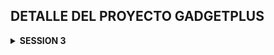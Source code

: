 ## DETALLE DEL PROYECTO GADGETPLUS

<details>
    <summary><strong>SESSION 3</strong></summary>
- En pomxml

```xml

<dependencies>
    <dependency>
        <groupId>org.springframework.boot</groupId>
        <artifactId>spring-boot-starter-data-jpa</artifactId>
    </dependency>

    <dependency>
        <groupId>org.postgresql</groupId>
        <artifactId>postgresql</artifactId>
        <scope>runtime</scope>
    </dependency>
    <dependency>
        <groupId>org.projectlombok</groupId>
        <artifactId>lombok</artifactId>
        <optional>true</optional>
    </dependency>
    <dependency>
        <groupId>org.springframework.boot</groupId>
        <artifactId>spring-boot-starter-test</artifactId>
        <scope>test</scope>
    </dependency>

</dependencies>
```

- En properties

```java

spring.application.name=gadget-plus

#
En tu
application.properties o
application.yml
spring.datasource.url=jdbc:postgresql://172.28.151.240:5432/gadget_plus
spring.datasource.username=debuggeandoideas
spring.datasource.password=secret
spring.datasource.driver-class-name=org.postgresql.Driver

spring.datasource.hikari.connection-timeout=20000
spring.datasource.hikari.maximum-pool-size=5

        #
enabled logs
spring.jpa.show-sql=true

        #
show best
format
spring.jpa.properties.hibernate.format_sql=true
spring.jpa.properties.hibernate.use_sql_comments=true

        #
configure logs
logging.level.com.baeldung.testloglevel=DEBUG
logging.level.org.springframework.orm.jpa=DEBUG
logging.level.org.springframework.transaction=DEBUG
logging.level.org.springframework.data.jpa=DEBUG
logging.level.org.hibernate.SQL=DEBUG


```

---

# CLASE 21 -> ENTIDADES JPA

- Query para ver como esta estructurado nuestra base de datos

````sql
SELECT column_name, data_type, is_nullable
FROM information_schema.columns
WHERE table_name = 'orders';

````

# # CLASE 22 -> MAPEO DE ENTIDADES

## FETCH TYPE :

> FETCHTYPE.EAGER : Carga inmediata de datos relacionados carga ansiosa
> Su valor por defecto es @OneToOne y @ManyToOne entonces si no especificas el tipo de FETCHTYPE
> su valor por defecto son estas dos. sin embargo cuando quieres usar en fetchtype.lazy @OneToOne y @ManyToOne
> es bien comun la excepcion que se llama lazy InitializationException.Esta excepcion ocurre debido a que en JPA
> necesita crear un proxy para implementar la carga perezosa, osea LazyLoading y en las relaciones one to one
> no siempre es posible crear este proxy.Entonces tener cuidado cuando tengas un tipo lazy y una asociacion
> @OneToOne y @ManyToOne.
>
> ---
>
> FETCHTYPE.LAZY : Carga diferida de datos relacionados., es lo contratio de la carga perezosa imaginate que tienes
> departamento con empleados primero carga departamento y cuando necesites los empleados ahi si los carga.
> Su valor por defecto es @OneToMany y @ManyToMany.,¿Cuando cargas a empleados ? solo cuando se lo indiques en la query
>
---

## CASCADE TYPE:

> CASCADE TYPE es una opcion que le indicas a JPA que cuando realices una operacion en una entidad
> se propague a las entidades relacionadas. Por ejemplo si tienes una entidad padre y una entidad hijo
> y quieres que cuando elimines el padre se elimine el hijo tambien, entonces usas cascade type remove.
>
> Existen varios tipos de cascade type:
> - ALL: Propaga todas las operaciones (persistir, fusionar, eliminar, refrescar, desaprobar).
> - PERSIST: Propaga la operación de persistencia (guardar).
> - MERGE: Propaga la operación de fusión (actualizar).
> - REMOVE: Propaga la operación de eliminación.
> - REFRESH: Propaga la operación de refresco (sincronizar con la base de datos).
> - DETACH: Propaga la operación de desaprobar (desvincular de la sesión de persistencia).
> - NONE: No propaga ninguna operación.
>
> Es importante usar cascade type con precaución, ya que puede tener implicaciones en el rendimiento y la integridad de
> los datos.
>

## ORPHAN REMOVAL:

> ORPHAN REMOVAL es una opcion que le indicas a JPA que cuando una entidad hija ya no este asociada a su entidad padre
> se elimine automaticamente de la base de datos. Por ejemplo si tienes una entidad padre y una entidad hijo
> y quieres que cuando elimines la referencia del hijo en el padre se elimine el hijo tambien, entonces usas orphan
> removal.
>
> Es importante usar orphan removal con precaucion, ya que puede tener implicaciones en la integridad de los datos.
> Proposito especifico es ORPHAN REMOVAL se aplica en relaciones One to Many y One to one.
> Cuando se configura como true , JPA elimina automaticamente las entidades hijas que ya no estan asociadas a su entidad
> padre.
---

## ¿DIFERENCIA ENTRE EL ORPHAN REMOVAL Y EL CASCADETYPE?:

>
> ORPHAN REMOVAL SE ACTIVA CUANDO SE ELIMINA LA REFERENCIA A LA LLAVE FORANEA DE LA ENTIDAD HIJA EN LA ENTIDAD PADRE.
> CASCADE TYPE SE ACTIVA CUANDO SE REALIZA UNA OPERACION DE ELIMINACION EN LA ENTIDAD PADRE. AQUI SE ELIMINA TODO TANTO
> ENTIDAD PADRE
> COMO HIJO

# CLASE 23 -> CRUD REPOSITORY

- public interface OrderRepository extends CrudRepository<OrderEntity, Long> { }
- Recuerda que CrudRepository ya tiene los metodos basicos para hacer un CRUD
- necesita dos parametros. el tipo de entidad y el tipo de dato de la llave primaria
- Ejemplo:
- OrderEntity es la entidad
- Long es el tipo de dato de la llave primaria
- Los metodos basicos son:
- save(S entity): Guarda una entidad en la base de datos.
- findById(ID id): Busca una entidad por su ID.
- findAll(): Devuelve todas las entidades.
- deleteById(ID id): Elimina una entidad por su ID.
- delete(S entity): Elimina una entidad.
- count(): Devuelve el numero de entidades.
- existsById(ID id): Verifica si una entidad existe por su ID.

---

## nota :

- Mapeamos solo lo que necesitamos.

```sql
@
Entity
@Table(name="orders")
@Data
public class OrderEntity {
    @Id
    @GeneratedValue(strategy = GenerationType.IDENTITY)
    private Long id;

    @Column
(name = "created_at", nullable = false)
    private LocalDateTime createdAt;

    @Column
(name = "client_name", length = 32, nullable = false)
    private String clientName;
//no es necesario mapear el guion bajo
}
```

- Hemos agregado un comandLine runner para probar el repositorio

```java

@SpringBootApplication
public class GadgetPlusApplication implements CommandLineRunner {

    @Autowired
    private OrderRepository orderRepository;

    public static void main(String[] args) {
        SpringApplication.run(GadgetPlusApplication.class, args);
    }

    @Override
    public void run(String... args) throws Exception {

        this.orderRepository.findAll().forEach(System.out::println);
    }
}
```

![imagen](/images/1.png)

# CLASE 24 -> ONETOONE

> VAMOS A UNIR LA TABLA ORDERS CON LA TABLA BILL A TRAVES DE LO QUE ES EL ID Y EL ID_BILL

![imagen](/images/2.png)

- Creamos un BillEntity

```java

@Entity
@Table(name = "bill")
@Data
public class BillEntity {

    @Id
    @Column(nullable = false, length = 64)
    private String id;

    @Column
    private BigDecimal totalAmount;

    @Column(name = "client_rfc", length = 14, nullable = false)
    private String rfc;

}
```

---

- En OrderEntity agregamos la relacion one to one

![imagen](/images/3.png)

# CLASE 25 -> FETCH TYPE LAZY

SI PONEMOS FETCH TYPE LAZY EN LA RELACION ONE TO ONE NOS VA A DAR UNA EXCEPCION
>
>![imagen](/images/4.png)
>
> LazyInitializationException.Esta excepcion ocurre debido a que en JPA
> necesita crear un proxy para implementar la carga perezosa, osea LazyLoading y en las relaciones one to one
> no siempre es posible crear este proxy.Entonces tener cuidado cuando tengas un tipo lazy y una asociacion
> @OneToOne y @ManyToOne.
>
> ![imagen](/images/5.png)
>
> solucion: cambiar a fetch type eager o usar DTOs para evitar este problema, en este ejemplo hemos accedido solo
> a los nombres con fetch type lazy
>
> ![imagen](/images/6.png)
>
> ## Resultado en consola
> ![imagen](/images/7.png)
>
> ## RESUMEN
> El EAGER trae todo OrderEntity y BillEntity
> - this.orderRepository.findAll().forEach(o -> System.out.println(o.toString()));// aqui te trae todo el objeto order
    con bill incluido
    > El LAZY no puede traer el Bill por eso falla si tratas de imprimir todo el objeto order con bill incluido.
>
> - this.orderRepository.findAll().forEach(o -> System.out.println(o.getClientName()));// aqui solo te trae el nombre
    del cliente y no falla
    > otra solucion es para que no truene usamos el metodo de lombok ### @ToString.Exclude() ###
> - y asi evitamos que se imprima el objeto bill
> - @ToString.Exclude -> quedaria asi

```java

@ToString.Exclude
@OneToOne(fetch = FetchType.LAZY, cascade = CascadeType.ALL)
@JoinColumn(name = "id_bill", nullable = false, unique = true)
private BillEntity bill;

```

---
La anotación `@ToString.Exclude` excluye el campo `bill` del método `toString()` generado automáticamente por Lombok.

**¿Por qué se usa?**

Cuando tienes relaciones JPA con `FetchType.LAZY`, si intentas imprimir el objeto completo (usando `toString()`), puede
causar:

1. **LazyInitializationException** - Si la sesión de Hibernate ya está cerrada
2. **Consultas SQL no deseadas** - Hibernate intentará cargar la relación lazy cuando acceda al campo `bill` en el
   `toString()`
3. **Recursión infinita** - Si `BillEntity` también tiene una referencia de vuelta a `OrderEntity`

**Ejemplo de lo que sucede:**

Sin `@ToString.Exclude`:

```java
// Esto podría fallar con LazyInitializationException
System.out.println(order.toString()); // Intenta acceder a order.bill
```

Con `@ToString.Exclude`:

```java
// Esto funciona sin problemas
System.out.println(order.toString()); // No accede a order.bill
```

**Resultado:**

- El `toString()` generado incluirá `id`, `createdAt` y `clientName`
- **NO** incluirá el campo `bill`, evitando los problemas mencionados

Es una práctica común usar `@ToString.Exclude` en relaciones JPA, especialmente con `LAZY` loading.

# CLASE 27 -> ONETOONE CIRCULAR

## LO QUE SE DESEA HACER ES UN JOIN orders y bill

![image](/images/9.png)

```sql

SELECT *
FROM orders o
         join bill b on b.id = o.id_bill;

```

### En Order Entity se mapea el Bill este esta realizando el JOIN y en BillEntity se mapea la orden pero esta es la parte inversa de la relacion

### no es necesario hacer el JOIN desde BillEntity es redundante.

### En `OrderEntity`:

```java

@OneToOne(fetch = FetchType.EAGER, cascade = CascadeType.ALL)
@JoinColumn(name = "id_bill", nullable = false, unique = true)
private BillEntity bill;

```

- `@OneToOne`: Define la relación uno a uno.
- `fetch = FetchType.LAZY`: No carga la factura (bill) automáticamente, solo cuando la necesitas.
- `cascade = CascadeType.ALL`: Si guardas/borras una orden, también afecta a su factura asociada.
- `@JoinColumn(name = "id_bill", ...)`: Especifica la columna en la tabla `orders` que guarda el ID de la factura.

---

### En `BillEntity`:

```java

@OneToOne(mappedBy = "bill", cascade = CascadeType.ALL, fetch = FetchType.EAGER)
private OrderEntity order;
```

- `mappedBy = "bill"`: Indica que esta es la parte **inversa** de la relación, y que la clave foránea vive en la otra
  entidad (`OrderEntity`).

---

> Le vamos a dar a la entidad OrderEntity mas importancia y vamos a excluir la relacion inversa en BillEntity
> para evitar que no me aparezca en el toString de BillEntity la relacion con OrderEntity y evitar problemas de
> recursividad infinita
> StackOverflowError

```java

@ToString.Exclude
@OneToOne(mappedBy = "bill", cascade = CascadeType.ALL, fetch = FetchType.EAGER)
private OrderEntity order;

```

- Con esto se soluciona todo e imprime correctamente el JOIN con la entidad OrderEntity

```java

OrderEntity(id=1, createdAt=2025-10-28T02:20:18.193608, clientName=Ronda Rousey, bill=BillEntity(id=b-1, totalAmount=8101.76, rfc=ERT655687JHY))

OrderEntity(id=2, createdAt=2025-10-28T02:20:18.193608, clientName=Amanda Nunes, bill=BillEntity(id=b-2, totalAmount=4301.88, rfc=AZ45NM78BC79))

```
---

## Nota explicacion por que existen estas relaciones

> Las asociaciones que ves en las entidades `OrderEntity` y `BillEntity` son relaciones de **mapeo de objetos a tablas**
> usando JPA (Jakarta Persistence API) para reflejar cómo los datos se relacionan en la base de datos. Te explico el
> propósito y motivo de cada parte:

---

## ¿Por qué se usan estas asociaciones?

### 1. **Relación @OneToOne**

- La anotación `@OneToOne` significa que **cada entidad de un lado de la relación se asocia con exactamente una entidad
  del otro lado**.
- En este caso, cada `OrderEntity` está asociada a una sola `BillEntity` y viceversa.

### 2. **¿Por qué existen estas asociaciones?**

- **Representan reglas del negocio.** Por ejemplo, si en tu sistema **cada orden tiene exactamente un
  comprobante/factura (bill), y cada factura pertenece a una sola orden**, entonces una relación uno a uno es la forma
  correcta de modelar esto, tanto en la base de datos como en el modelo de objetos Java.
- **Facilitan operaciones CRUD y navegación entre entidades.** Puedes acceder fácilmente desde una orden a su factura, y
  desde una factura a su orden usando los getters/setters generados por Lombok.

## ¿Por qué no usar @OneToMany o @ManyToOne?

- Si una factura pudiera tener **muchas órdenes** asociadas, usarías `@OneToMany` o `@ManyToOne`.
- Si un pedido pudiera tener **muchas facturas**, también usarías una opción diferente.
- Pero en tu modelo, la relación es **estrictamente uno a uno**.

---

## Resumen

- **Motivo principal**: Reflejar la realidad del dominio del negocio (una orden solo tiene una factura y viceversa).
- **Ventaja**: Permite integridad referencial, navegación sencilla entre entidades y un modelo de datos claro y
  mantenible.

Si tienes un caso de negocio donde esto no se cumple, deberías reconsiderar la relación. Pero si cada orden/factura es
única y está emparejada, ¡este es el patrón correcto!

# SI LE METEMOS O COMPLIMOS CON ESTAS RELACIONES PODEMOS TENER PROBLEMAS DE RECUSION INFINITA AL MOMENTO DE IMPRIMIR LOS OBJETOS

![imagen](/images/8.png)

# EN RESUMEN POR ESTO ES QUE USAMOS @ToString.Exclude PARA EVITAR ESTOS PROBLEMAS DE RECUSION INFINITA

¡Excelente pregunta! El problema de **recursividad infinita** en JPA es muy común cuando trabajas con relaciones bidireccionales. Te lo explico con tu caso específico:

## 🔄 ¿Por qué ocurre la recursividad infinita?

Tienes una relación **bidireccional** `@OneToOne` entre `OrderEntity` y `BillEntity`:

```
OrderEntity → bill (tiene referencia a BillEntity)
     ↓
BillEntity → order (tiene referencia de vuelta a OrderEntity)
```

### El problema ocurre cuando llamas a `toString()`:

1. **OrderEntity.toString()** → imprime sus campos + llama a `bill.toString()`
2. **BillEntity.toString()** → imprime sus campos + llama a `order.toString()`
3. **OrderEntity.toString()** → imprime sus campos + llama a `bill.toString()`
4. ... ♾️ **CICLO INFINITO** → StackOverflowError

## ✅ Soluciones

### 1. **Usar `@ToString.Exclude` en AMBOS lados** (Recomendado)

Ya lo tienes en `BillEntity`, pero debes asegurarte de tenerlo también en `OrderEntity`:

```java
// En OrderEntity
@ToString.Exclude
@OneToOne(fetch = FetchType.EAGER, cascade = CascadeType.ALL)
@JoinColumn(name = "id_bill", nullable = false, unique = true)
private BillEntity bill;

// En BillEntity (ya lo tienes)
@ToString.Exclude
@OneToOne(mappedBy = "bill", cascade = CascadeType.ALL, fetch = FetchType.EAGER)
private OrderEntity order;
```

### 2. **Usar `@JsonIgnore` o `@JsonBackReference`** (para serialización JSON)

Si además trabajas con APIs REST, también necesitas evitar la recursividad al serializar a JSON:

```java
// En BillEntity (lado NO dueño)
@JsonBackReference
@ToString.Exclude
@OneToOne(mappedBy = "bill", cascade = CascadeType.ALL, fetch = FetchType.EAGER)
private OrderEntity order;
```

## 🎯 Análisis de tu esquema SQL

Según tu tabla, **OrderEntity es el dueño** de la relación porque:

```sql
CREATE TABLE orders (
    ...
    id_bill VARCHAR(64) UNIQUE NOT NULL,
    FOREIGN KEY (id_bill) REFERENCES bill(id) ON DELETE CASCADE
);
```

La columna `id_bill` está en la tabla `orders`, por eso en JPA:
- ✅ **OrderEntity** usa `@JoinColumn` (dueño de la relación)
- ✅ **BillEntity** usa `mappedBy = "bill"` (lado inverso)

## ⚠️ Advertencias adicionales

### 1. **EAGER fetching bidireccional es peligroso**
```java
// Ambos tienen FetchType.EAGER
fetch = FetchType.EAGER
```

Esto puede causar problemas de rendimiento. Considera usar `LAZY`:

```java
// En OrderEntity
@OneToOne(fetch = FetchType.LAZY, cascade = CascadeType.ALL)
@JoinColumn(name = "id_bill", nullable = false, unique = true)
private BillEntity bill;

// En BillEntity
@ToString.Exclude
@OneToOne(mappedBy = "bill", cascade = CascadeType.ALL, fetch = FetchType.LAZY)
private OrderEntity order;
```

### 2. **CascadeType.ALL puede ser peligroso**
Con `CascadeType.ALL` en ambos lados, cualquier operación se propaga. Ten cuidado con operaciones de borrado.

## 📝 Ejemplo completo corregido

```java
// OrderEntity (dueño de la relación)
@Entity
@Table(name = "orders")
@Data
public class OrderEntity {
    @Id
    @GeneratedValue(strategy = GenerationType.IDENTITY)
    private Long id;
    
    @Column(name = "created_at", nullable = false)
    private LocalDateTime createdAt;
    
    @Column(name = "client_name", nullable = false, length = 32)
    private String clientName;
    
    @ToString.Exclude // 👈 IMPORTANTE
    @OneToOne(fetch = FetchType.LAZY, cascade = CascadeType.ALL)
    @JoinColumn(name = "id_bill", nullable = false, unique = true)
    private BillEntity bill;
}

// BillEntity (lado inverso)
@Entity
@Table(name = "bill")
@Data
public class BillEntity {
    @Id
    @Column(length = 64)
    private String id;
    
    @Column(name = "total_amount")
    private BigDecimal totalAmount;
    
    @Column(name = "client_rfc", nullable = false, length = 14)
    private String clientRfc;
    
    @JsonBackReference // 👈 Para APIs REST
    @ToString.Exclude  // 👈 IMPORTANTE
    @OneToOne(mappedBy = "bill", cascade = CascadeType.ALL, fetch = FetchType.LAZY)
    private OrderEntity order;
}
```
¡Con estos cambios ya no tendrás recursividad infinita! 🎉

---

## #️ ⃣📚**Clase 28: CASCADE PERSIST`**

### SI TIENES DUDAS DE POR QUE BIGDECIMAL 
La diferencia es por el tipo de dato que espera cada atributo:

- Los atributos `String` (como `id` o `rfc`) esperan cadenas de texto, por eso les asignas valores entre comillas, por ejemplo: `"AS537GD7D"`.
- El atributo `totalAmount` es de tipo `BigDecimal`, que es una clase especial de Java para manejar números decimales con precisión (ideal para dinero).

Cuando escribes `.totalAmount(BigDecimal.TEN)`, no estás poniendo un número directamente, sino que le estás pasando un objeto `BigDecimal` que representa el número 10.  
No puedes poner simplemente `.totalAmount(10.0)` porque eso sería un `double`, y Java no lo convierte automáticamente a `BigDecimal` (por precisión y seguridad).

Si quieres asignar otro valor, puedes hacerlo así:

```java
.totalAmount(new BigDecimal("8101.76"))
```

Esto crea un objeto `BigDecimal` con el valor exacto que necesitas, igual que el que tienes en tu base de datos.  
En resumen: usas `BigDecimal` para mantener la precisión en los valores decimales, no números primitivos ni cadenas.

---
## EXCEPTION CUANDO QUIERES GENERAR DATOS NUEVOS EXCEPTION TRANSIENT

Si no pones el cascade = CascadeType.ALL te va a salir ese error por que recuerda que estas usando 
```java
@OneToOne(fetch = FetchType.EAGER, cascade = CascadeType.PERSIST)
@JoinColumn(name = "id_bill", nullable = false, unique = true)
private BillEntity bill;
```
- El detalle es que estas tratando de persistir un bill que aun no esta creado en la base de datos y por eso te sale el error
`org.hibernate.TransientObjectException: object references an unsaved transient instance - save the transient instance before flushing: com.debuggeandoideas.gadgetplus.entity.BillEntity`
- La solucion es usar cascade = CascadeType.ALL para que cuando guardes la orden tambien se guarde el bill asociado
- 
```java
// SETEAMOS
        var bill = BillEntity.builder()
                .rfc("AS537GD7X")
                .totalAmount(BigDecimal.TEN)
                .id("b-18")
                .build();

        var order = OrderEntity.builder()
                .createdAt(LocalDateTime.now())
                .clientName("Alex Martinez")
                .bill(bill)
                .build();
        this.orderRepository.save(order);
```
## Se agrego dos nuevos registros a la bd

![images](/images/10.png)
---

## #️ ⃣📚**Clase 29: CASCADE MERGE`**

cascade : 

CascadeType.PERSIST,CascadeType.MERGE -> PERSIST PARA EL SAVE Y MERGE PARA EL UPDATE

@OneToOne(fetch = FetchType.EAGER,cascade = {CascadeType.PERSIST,CascadeType.MERGE})
@JoinColumn(name = "id_bill", nullable = false, unique = true)
private BillEntity bill;


</details>


